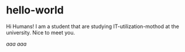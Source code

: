 # hello-world

Hi Humans!
I am a student that are studying IT-utilization-mothod at the university.
Nice to meet you.

*aaa*
_aaa_
